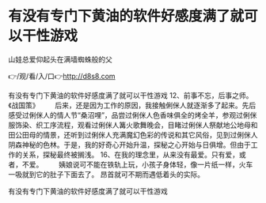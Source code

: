# 有没有专门下黄油的软件好感度满了就可以干性游戏
山娃总爱仰起头在满墙蜘蛛般的父

👉/观/看/入/口👉http://d8s8.com

有没有专门下黄油的软件好感度满了就可以干性游戏	12、前事不忘，后事之师。《战国策》
　　后来，还是因为工作的原因，我接触俐侎人就逐渐多了起来。先后感受过俐侎人的情人节“桑沼哩”，品尝过俐侎人色香味俱全的烤全羊，参观过俐侎服饰染、织工序流程，观看过俐侎人篝火歌舞晚会，目睹过俐侎人祭献地公地母和田公田母的情景，还听到过俐侎人充满魔幻色彩的传说和其它风俗，见到过俐侎人阴森神秘的色林。于是，我的好奇心开始升温，探秘之心开始与日俱增。但由于工作的关系，探秘最终被搁浅。
	16、在我的理念里，从来没有最爱。只有爱，或者，不爱。
　　姨娘说可不能在铁轨上玩，小孩子身体轻，像一片纸一样，火车一吸就到它的肚子下面去了。
昂首就可不期而遇低着头的实际。

有没有专门下黄油的软件好感度满了就可以干性游戏
